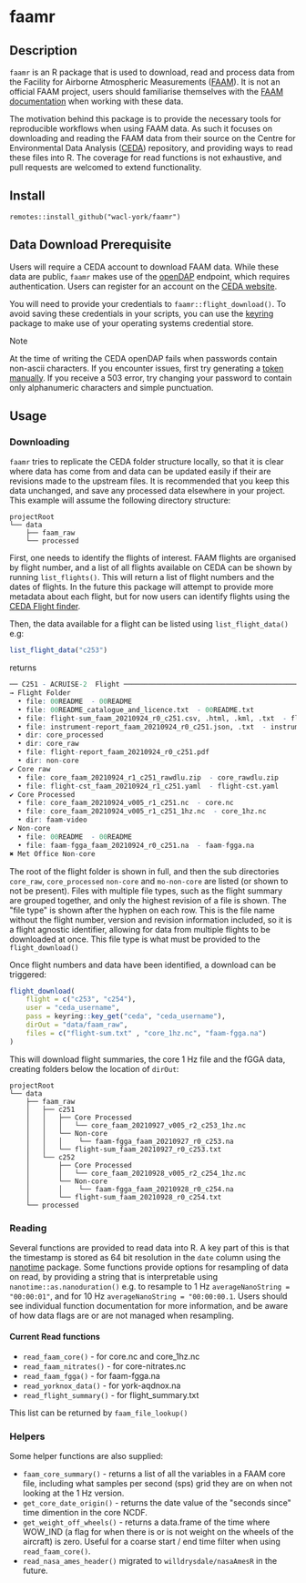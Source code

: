 # faamr

## Description

`faamr` is an R package that is used to download, read and process data from the Facility for Airborne Atmospheric Measurements ([FAAM](https://www.faam.ac.uk/)). It is not an official FAAM project, users should familiarise themselves with the [FAAM documentation](https://www.faam.ac.uk/data-centre/usage/) when working with these data.

The motivation behind this package is to provide the necessary tools for reproducible workflows when using FAAM data. As such it focuses on downloading and reading the FAAM data from their source on the Centre for Environmental Data Analysis ([CEDA](https://ceda.ac.uk/)) repository, and providing ways to read these files into R. The coverage for read functions is not exhaustive, and pull requests are welcomed to extend functionality.

## Install

```
remotes::install_github("wacl-york/faamr")
```

## Data Download Prerequisite

Users will require a CEDA account to download FAAM data. While these data are public, `faamr` makes use of the [openDAP](https://help.ceda.ac.uk/article/4431-ceda-archive-web-download-and-services) endpoint, which requires authentication. Users can register for an account on the [CEDA website](https://services.ceda.ac.uk/cedasite/register/info/). 

You will need to provide your credentials to `faamr::flight_download()`. To avoid saving these credentials in your scripts, you can use the [keyring](https://cloud.r-project.org/web/packages/keyring/index.html) package to make use of your operating systems credential store.

>[!NOTE]
>At the time of writing the CEDA openDAP fails when passwords contain non-ascii characters. If you encounter issues, first try generating a [token manually](https://services-beta.ceda.ac.uk/account/token/). If you receive a 503 error, try changing your password to contain only alphanumeric characters and simple punctuation.

## Usage

### Downloading

`faamr` tries to replicate the CEDA folder structure locally, so that it is clear where data has come from and data can be updated easily if their are revisions made to the upstream files. It is recommended that you keep this data unchanged, and save any processed data elsewhere in your project. This example will assume the following directory structure:

```
projectRoot
└── data
    ├── faam_raw
    └── processed
```

First, one needs to identify the flights of interest. FAAM flights are organised by flight number, and a list of all flights available on CEDA can be shown by running `list_flights()`. This will return a list of flight numbers and the dates of flights. In the future this package will attempt to provide more metadata about each flight, but for now users can identify flights using the [CEDA Flight finder](https://flight-finder.ceda.ac.uk/).

Then, the data available for a flight can be listed using `list_flight_data()` e.g:

```R
list_flight_data("c253")
```

returns

```R
── C251 - ACRUISE-2  Flight ───────────────────────────────────────────────────────────────────────────────────────────────
→ Flight Folder
  • file: 00README  - 00README
  • file: 00README_catalogue_and_licence.txt  - 00README.txt
  • file: flight-sum_faam_20210924_r0_c251.csv, .html, .kml, .txt  - flight-sum.csv, .html, .kml, .txt
  • file: instrument-report_faam_20210924_r0_c251.json, .txt  - instrument-report.json, .txt
  • dir: core_processed
  • dir: core_raw
  • file: flight-report_faam_20210924_r0_c251.pdf
  • dir: non-core
✔ Core raw
  • file: core_faam_20210924_r1_c251_rawdlu.zip  - core_rawdlu.zip
  • file: flight-cst_faam_20210924_r1_c251.yaml  - flight-cst.yaml
✔ Core Processed
  • file: core_faam_20210924_v005_r1_c251.nc  - core.nc
  • file: core_faam_20210924_v005_r1_c251_1hz.nc  - core_1hz.nc
  • dir: faam-video
✔ Non-core
  • file: 00README  - 00README
  • file: faam-fgga_faam_20210924_r0_c251.na  - faam-fgga.na
✖ Met Office Non-core
```

The root of the flight folder is shown in full, and then the sub directories `core_raw`, `core_processed` `non-core` and `mo-non-core` are listed (or shown to not be present). Files with multiple file types, such as the flight summary are grouped together, and only the highest revision of a file is shown. The "file type" is shown after the hyphen on each row. This is the file name without the flight number, version and revision information included, so it is a flight agnostic identifier, allowing for data from multiple flights to be downloaded at once. This file type is what must be provided to the `flight_download()`

Once flight numbers and data have been identified, a download can be triggered:

```R
flight_download(
    flight = c("c253", "c254"),
    user = "ceda_username",
    pass = keyring::key_get("ceda", "ceda_username"),
    dirOut = "data/faam_raw",
    files = c("flight-sum.txt" , "core_1hz.nc", "faam-fgga.na")
)
```

This will download flight summaries, the core 1 Hz file and the fGGA data, creating folders below the location of `dirOut`:

```
projectRoot
└── data
    ├── faam_raw
    │   ├── c251
    │   │   ├── Core Processed
    │   │   │   └── core_faam_20210927_v005_r2_c253_1hz.nc
    │   │   └── Non-core
    │   │   │    └── faam-fgga_faam_20210927_r0_c253.na
    │   │   └── flight-sum_faam_20210927_r0_c253.txt
    │   └── c252
    │       ├── Core Processed
    │       │   └── core_faam_20210928_v005_r2_c254_1hz.nc
    │       └── Non-core
    │       │    └── faam-fgga_faam_20210928_r0_c254.na
    │       └── flight-sum_faam_20210928_r0_c254.txt
    └── processed
```

### Reading

Several functions are provided to read data into R. A key part of this is that the timestamp is stored as 64 bit resolution in the `date` column using the [nanotime](https://cran.r-project.org/web/packages/nanotime/index.html) package. Some functions provide options for resampling of data on read, by providing a string that is interpretable using `nanotime::as.nanoduration()` e.g. to resample to 1 Hz `averageNanoString = "00:00:01"`, and for 10 Hz `averageNanoString = "00:00:00.1`. Users should see individual function documentation for more information, and be aware of how data flags are or are not managed when resampling. 

#### Current Read functions

- `read_faam_core()` - for core\.nc and core_1hz\.nc
- `read_faam_nitrates()` - for core-nitrates\.nc
- `read_faam_fgga()` - for faam-fgga\.na
- `read_yorknox_data()` - for york-aqdnox\.na
- `read_flight_summary()` - for flight_summary\.txt

This list can be returned by `faam_file_lookup()`


### Helpers

Some helper functions are also supplied:

- `faam_core_summary()` - returns a list of all the variables in a FAAM core file, including what samples per second (sps) grid they are on when not looking at the 1 Hz version.
- `get_core_date_origin()` - returns the date value of the "seconds since" time dimention in the core NCDF.
- `get_weight_off_wheels()` - returns a data\.frame of the time where WOW_IND (a flag for when there is or is not weight on the wheels of the aircraft) is zero. Useful for a coarse start / end time filter when using `read_faam_core()`.
- `read_nasa_ames_header()` migrated to `willdrysdale/nasaAmesR` in the future.
